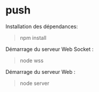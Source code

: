 # push

Installation des dépendances:

> npm install

Démarrage du serveur Web Socket :

> node wss

Démarrage du serveur Web :

> node server
